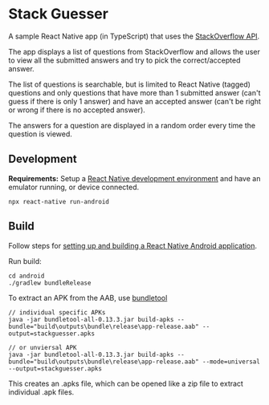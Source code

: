 # Stack Guesser
A sample React Native app (in TypeScript) that uses the [StackOverflow API](https://api.stackexchange.com/docs).

The app displays a list of questions from StackOverflow and allows the user to view all the submitted answers and try to pick the correct/accepted answer.

The list of questions is searchable, but is limited to React Native (tagged) questions and only questions that have more than 1 submitted answer (can't guess if there is only 1 answer) and have an accepted answer (can't be right or wrong if there is no accepted answer).

The answers for a question are displayed in a random order every time the question is viewed.

## Development
**Requirements:** Setup a [React Native development environment](https://reactnative.dev/docs/getting-startedc) and have an emulator running, or device connected.  
```
npx react-native run-android
```

## Build
Follow steps for [setting up and building a React Native Android application](https://reactnative.dev/docs/signed-apk-android).

Run build:
```
cd android
./gradlew bundleRelease
```

To extract an APK from the AAB, use [bundletool](https://developer.android.com/studio/command-line/bundletool)


```
// individual specific APKs
java -jar bundletool-all-0.13.3.jar build-apks --bundle="build\outputs\bundle\release\app-release.aab" --output=stackguesser.apks

// or unviersal APK
java -jar bundletool-all-0.13.3.jar build-apks --bundle="build\outputs\bundle\release\app-release.aab" --mode=universal --output=stackguesser.apks 
```

This creates an .apks file, which can be opened like a zip file to extract individual .apk files.
